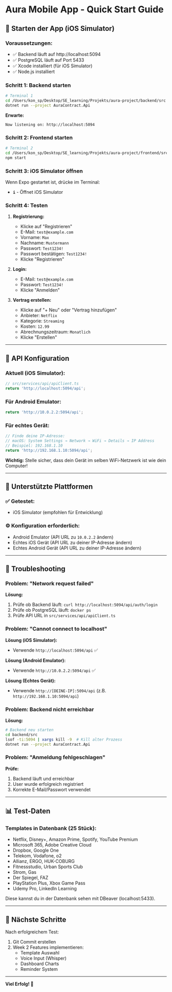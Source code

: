 # Aura Mobile App - Quick Start Guide

## 🚀 Starten der App (iOS Simulator)

### Voraussetzungen:
- ✅ Backend läuft auf http://localhost:5094
- ✅ PostgreSQL läuft auf Port 5433
- ✅ Xcode installiert (für iOS Simulator)
- ✅ Node.js installiert

### Schritt 1: Backend starten

```bash
# Terminal 1
cd /Users/kon_sp/Desktop/SE_learning/Projekts/aura-project/backend/src
dotnet run --project AuraContract.Api
```

**Erwarte:**
```
Now listening on: http://localhost:5094
```

### Schritt 2: Frontend starten

```bash
# Terminal 2
cd /Users/kon_sp/Desktop/SE_learning/Projekts/aura-project/frontend/src/aura-mobile
npm start
```

### Schritt 3: iOS Simulator öffnen

Wenn Expo gestartet ist, drücke im Terminal:
- **`i`** - Öffnet iOS Simulator

### Schritt 4: Testen

1. **Registrierung:**
   - Klicke auf "Registrieren"
   - E-Mail: `test@example.com`
   - Vorname: `Max`
   - Nachname: `Mustermann`
   - Passwort: `Test1234!`
   - Passwort bestätigen: `Test1234!`
   - Klicke "Registrieren"

2. **Login:**
   - E-Mail: `test@example.com`
   - Passwort: `Test1234!`
   - Klicke "Anmelden"

3. **Vertrag erstellen:**
   - Klicke auf "+ Neu" oder "Vertrag hinzufügen"
   - Anbieter: `Netflix`
   - Kategorie: `Streaming`
   - Kosten: `12.99`
   - Abrechnungszeitraum: `Monatlich`
   - Klicke "Erstellen"

---

## 🔧 API Konfiguration

### Aktuell (iOS Simulator):
```typescript
// src/services/api/apiClient.ts
return 'http://localhost:5094/api';
```

### Für Android Emulator:
```typescript
return 'http://10.0.2.2:5094/api';
```

### Für echtes Gerät:
```typescript
// Finde deine IP-Adresse:
// macOS: System Settings → Network → WiFi → Details → IP Address
// Beispiel: 192.168.1.10
return 'http://192.168.1.10:5094/api';
```

**Wichtig:** Stelle sicher, dass dein Gerät im selben WiFi-Netzwerk ist wie dein Computer!

---

## 📱 Unterstützte Plattformen

### ✅ Getestet:
- iOS Simulator (empfohlen für Entwicklung)

### ⚙️ Konfiguration erforderlich:
- Android Emulator (API URL zu `10.0.2.2` ändern)
- Echtes iOS Gerät (API URL zu deiner IP-Adresse ändern)
- Echtes Android Gerät (API URL zu deiner IP-Adresse ändern)

---

## 🐛 Troubleshooting

### Problem: "Network request failed"
**Lösung:**
1. Prüfe ob Backend läuft: `curl http://localhost:5094/api/auth/login`
2. Prüfe ob PostgreSQL läuft: `docker ps`
3. Prüfe API URL in `src/services/api/apiClient.ts`

### Problem: "Cannot connect to localhost"
**Lösung (iOS Simulator):**
- Verwende `http://localhost:5094/api` ✅

**Lösung (Android Emulator):**
- Verwende `http://10.0.2.2:5094/api` ✅

**Lösung (Echtes Gerät):**
- Verwende `http://[DEINE-IP]:5094/api` (z.B. `http://192.168.1.10:5094/api`)

### Problem: Backend nicht erreichbar
**Lösung:**
```bash
# Backend neu starten
cd backend/src
lsof -ti:5094 | xargs kill -9  # Kill alter Prozess
dotnet run --project AuraContract.Api
```

### Problem: "Anmeldung fehlgeschlagen"
**Prüfe:**
1. Backend läuft und erreichbar
2. User wurde erfolgreich registriert
3. Korrekte E-Mail/Passwort verwendet

---

## 📊 Test-Daten

### Templates in Datenbank (25 Stück):
- Netflix, Disney+, Amazon Prime, Spotify, YouTube Premium
- Microsoft 365, Adobe Creative Cloud
- Dropbox, Google One
- Telekom, Vodafone, o2
- Allianz, ERGO, HUK-COBURG
- Fitnessstudio, Urban Sports Club
- Strom, Gas
- Der Spiegel, FAZ
- PlayStation Plus, Xbox Game Pass
- Udemy Pro, LinkedIn Learning

Diese kannst du in der Datenbank sehen mit DBeaver (localhost:5433).

---

## 🎯 Nächste Schritte

Nach erfolgreichem Test:
1. Git Commit erstellen
2. Week 2 Features implementieren:
   - Template Auswahl
   - Voice Input (Whisper)
   - Dashboard Charts
   - Reminder System

---

**Viel Erfolg! 🚀**
